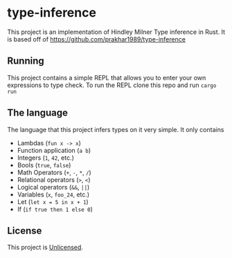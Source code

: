 # type-inference

This project is an implementation of Hindley Milner Type inference in Rust. It is based off of https://github.com/prakhar1989/type-inference

## Running
This project contains a simple REPL that allows you to enter your own expressions to type check. To run the REPL clone this repo and run `cargo run`

## The language
The language that this project infers types on it very simple. It only contains

* Lambdas (`fun x -> x`)
* Function application (`a b`)
* Integers (`1`, `42`, etc.)
* Bools (`true`, `false`)
* Math Operators (`+`, `-`, `*`, `/`)
* Relational operators (`>`, `<`)
* Logical operators (`&&`, `||`)
* Variables (`x`, `foo_24`, etc.)
* Let (`let x = 5 in x + 1`)
* If (`if true then 1 else 0`)

## License
This project is [Unlicensed](UNLICENSE).